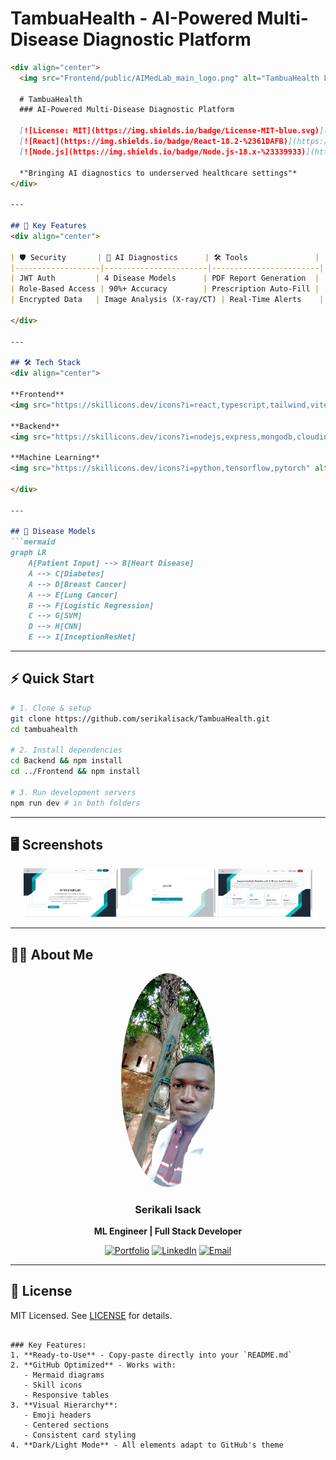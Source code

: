 # TambuaHealth - AI-Powered Multi-Disease Diagnostic Platform

```markdown
<div align="center">
  <img src="Frontend/public/AIMedLab_main_logo.png" alt="TambuaHealth Logo" width="300"/>
  
  # TambuaHealth  
  ### AI-Powered Multi-Disease Diagnostic Platform
  
  [![License: MIT](https://img.shields.io/badge/License-MIT-blue.svg)](LICENSE)
  [![React](https://img.shields.io/badge/React-18.2-%2361DAFB)](https://reactjs.org/)
  [![Node.js](https://img.shields.io/badge/Node.js-18.x-%23339933)](https://nodejs.org/)
  
  *"Bringing AI diagnostics to underserved healthcare settings"*
</div>

---

## 🌟 Key Features
<div align="center">

| 🛡️ Security       | 🧠 AI Diagnostics      | 🛠️ Tools               |
|-------------------|-----------------------|------------------------|
| JWT Auth         | 4 Disease Models      | PDF Report Generation  |
| Role-Based Access | 90%+ Accuracy        | Prescription Auto-Fill |
| Encrypted Data   | Image Analysis (X-ray/CT) | Real-Time Alerts    |

</div>

---

## 🛠 Tech Stack
<div align="center">

**Frontend**  
<img src="https://skillicons.dev/icons?i=react,typescript,tailwind,vite" alt="Frontend Tech" height="40"/>

**Backend**  
<img src="https://skillicons.dev/icons?i=nodejs,express,mongodb,cloudinary" alt="Backend Tech" height="40"/>

**Machine Learning**  
<img src="https://skillicons.dev/icons?i=python,tensorflow,pytorch" alt="ML Tech" height="40"/>

</div>

---

## 🧬 Disease Models
```mermaid
graph LR
    A[Patient Input] --> B[Heart Disease]
    A --> C[Diabetes]
    A --> D[Breast Cancer]
    A --> E[Lung Cancer]
    B --> F[Logistic Regression]
    C --> G[SVM]
    D --> H[CNN]
    E --> I[InceptionResNet]
```

---

## ⚡ Quick Start
```bash
# 1. Clone & setup
git clone https://github.com/serikalisack/TambuaHealth.git
cd tambuahealth

# 2. Install dependencies
cd Backend && npm install
cd ../Frontend && npm install

# 3. Run development servers
npm run dev # in both folders
```

---

## 🖥️ Screenshots
<div align="center">
  <img src="Frontend/screenshots/Welcome.png" width="30%" alt="WelcomePage"/>
  <img src="Frontend/screenshots/login.png" width="30%" alt="Login"/>
  <img src="Frontend/screenshots/choose-test.png" width="30%" alt="Test Selection"/> 
</div>

---

## 👨‍💻 About Me
<div align="center">
  <img src="Frontend/src/assets/AboutImg/team-01.jpg" width="150" style="border-radius:50%"/>
  
  ### Serikali Isack
  **ML Engineer | Full Stack Developer**
  
  [![Portfolio](https://img.shields.io/badge/🌐_Portfolio-FF7139?style=flat)](https://your-portfolio.com)
  [![LinkedIn](https://img.shields.io/badge/-LinkedIn-0077B5?style=flat&logo=linkedin)](https://linkedin.com/in/yourprofile)
  [![Email](https://img.shields.io/badge/-Email-D14836?style=flat&logo=gmail)](mailto:serikalidevelopment@gmail.com)
</div>

---

## 📜 License
MIT Licensed. See [LICENSE](LICENSE) for details.
```

### Key Features:
1. **Ready-to-Use** - Copy-paste directly into your `README.md`
2. **GitHub Optimized** - Works with:
   - Mermaid diagrams
   - Skill icons
   - Responsive tables
3. **Visual Hierarchy**:
   - Emoji headers
   - Centered sections
   - Consistent card styling
4. **Dark/Light Mode** - All elements adapt to GitHub's theme


